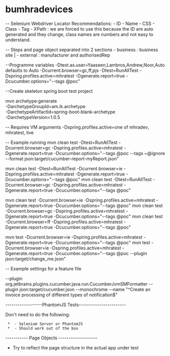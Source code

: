 # bumhradevices

-- Selenium Webdriver Locator Recommendations:
    - ID
    - Name
    - CSS
    - Class
    - Tag
    - XPath : we are forced to use this because the ID are auto generated and they change, class names are
    numbers and not easy to understand.

-- Steps and page object separated into 2 sections
    - business : business site
    |
    - external : manufacturer and authorisedRep

--Programme variables
-Dtest.as.user=Yaaseen,Lambros,Andrew,Noor,Auto defaults to Auto
-Dcurrent.browser=gc,ff,pjs
-Dtest=RunAllTest
-Dspring.profiles.active=mhratest
-Dgenerate.report=true
-Dcucumber.options="--tags @poc"

--Create skeleton spring boot test project

mvn archetype:generate\
 -DarchetypeGroupId=am.ik.archetype\
 -DarchetypeArtifactId=spring-boot-blank-archetype\
 -DarchetypeVersion=1.0.5

 -- Requires VM arguments
 -Dspring.profiles.active=one of mhradev, mhratest, live

 -- Example running
mvn clean test -Dtest=RunAllTest -Dcurrent.browser=gc -Dspring.profiles.active=mhratest -Dgenerate.report=true -Dcucumber.options="--tags @poc --tags ~@ignore --format json:target/cucumber-report-myReport.json"

mvn clean test -Dtest=RunAllTest -Dcurrent.browser=ie -Dspring.profiles.active=mhratest -Dgenerate.report=true -Dcucumber.options="--tags @poc"
mvn clean test -Dtest=RunAllTest -Dcurrent.browser=gc -Dspring.profiles.active=mhratest -Dgenerate.report=true -Dcucumber.options="--tags @poc"

mvn clean test -Dcurrent.browser=ie -Dspring.profiles.active=mhratest -Dgenerate.report=true -Dcucumber.options="--tags @poc"
mvn clean test -Dcurrent.browser=gc -Dspring.profiles.active=mhratest -Dgenerate.report=true -Dcucumber.options="--tags @poc"
mvn clean test -Dcurrent.browser=ff -Dspring.profiles.active=mhratest -Dgenerate.report=true -Dcucumber.options="--tags @poc"

mvn test -Dcurrent.browser=ie -Dspring.profiles.active=mhratest -Dgenerate.report=true -Dcucumber.options="--tags @poc"
mvn test -Dcurrent.browser=ie -Dspring.profiles.active=mhratest -Dgenerate.report=true -Dcucumber.options="--tags @poc --plugin json:target/change_me.json"

-- Example settings for a feature file

--plugin
org.jetbrains.plugins.cucumber.java.run.CucumberJvmSMFormatter
--plugin
json:target/cucumber.json
--monochrome
--name
"^Create an invoice processing of different types of notification$"


------------------PhantomJS Tests-----------------------

Don't need to do the following:

	 * 	- Selenium Server or PhantomJS
	 * 	- Should work out of the box



----------- Page Objects -------------------

- Try to reflect the page structure in the actual app under test
